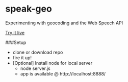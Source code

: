 # speak-geo
Experimenting with geocoding and the Web Speech API

[Try it live](./index.html)

###Setup
- clone or download repo
- fire it up!
- [Optional] Install node for local server
  - node server.js
  - app is available @ http://localhost:8888/
